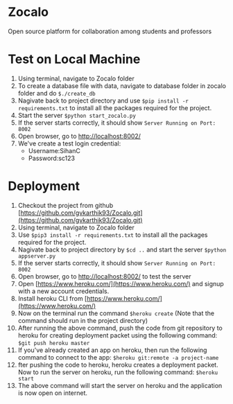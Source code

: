 


# Zocalo
Open source platform for collaboration among students and professors

# Test on Local Machine
1. Using terminal, navigate to Zocalo folder
2. To create a database file with data, navigate to database folder in zocalo folder and do
    `$./create_db`
3. Nagivate back to project directory
   and use `$pip install -r requirements.txt` to install all the packages required for the project.
4. Start the server
    `$python start_zocalo.py`
5. If the server starts correctly, it should show
    `Server Running on Port:  8002`
6. Open browser, go to [http://localhost:8002/](http://localhost:8002/)
7. We've create a test login credential:
    - Username:SihanC
    - Password:sc123


# Deployment
1. Checkout the project from github [https://github.com/gvkarthik93/Zocalo.git](https://github.com/gvkarthik93/Zocalo.git)
2. Using terminal, navigate to Zocalo folder
3. Use `$pip3 install -r requirements.txt` to install all the packages required for the project.
4. Nagivate back to project directory by
    `$cd ..` and start the server
    `$python appserver.py`
5. If the server starts correctly, it should show
    `Server Running on Port:  8002`
6. Open browser, go to [http://localhost:8002/](http://localhost:8002/) to test the server
7. Open [https://www.heroku.com/](https://www.heroku.com/) and signup with a new account credentials.
8. Install heroku CLI from [https://www.heroku.com/](https://www.heroku.com/)
9. Now on the terminal run the command `$heroku create` (Note that the command should run in the project directory)
10. After running the above command, push the code from git repository to heroku for creating deployment packet using the following command: `$git push heroku master`
11. If you've already created an app on heroku, then run the following command to connect to the app: `$heroku git:remote -a project-name`
12. fter pushing the code to heroku, heroku creates a deployment packet. Now to run the server on heroku, run the following command: `$heroku start`
13. The above command will start the server on heroku and the application is now open on internet.
